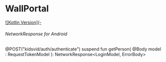 # WallPortal
[![Kotlin Version](-](https://kotlinlang.org)
###### *NetworkResponse for Android*



 @POST("kidsvid/auth/authenticate")
    suspend fun getPerson(
        @Body  model : RequestTokenModel
    ): NetworkResponse<LoginModel, ErrorBody>



